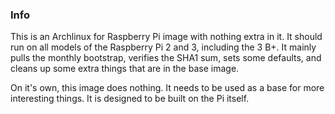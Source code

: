### Info
This is an Archlinux for Raspberry Pi image with nothing extra in it. It should run on all models of the Raspberry Pi 2 and 3, including the 3 B+. It mainly pulls the monthly bootstrap, verifies the SHA1 sum, sets some defaults, and cleans up some extra things that are in the base image.

On it's own, this image does nothing. It needs to be used as a base for more interesting things. It is designed to be built on the Pi itself. 